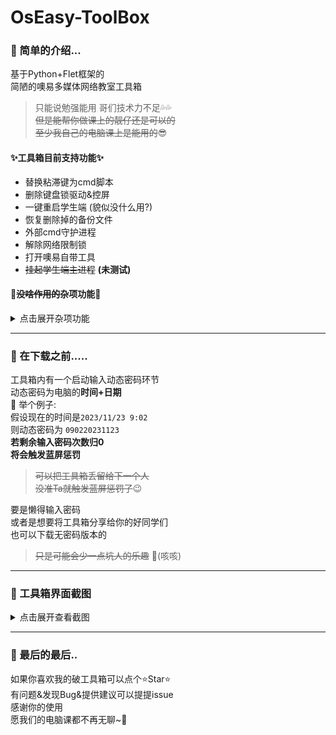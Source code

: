 # OsEasy-ToolBox

### 🚀 简单的介绍...

基于Python+Flet框架的   
简陋的噢易多媒体网络教室工具箱  

> 只能说勉强能用 哥们技术力不足💦💦   
> ~~但是能帮你做课上的靓仔还是可以的~~   
> ~~至少我自己的电脑课上是能用的~~😎

#### ✨工具箱目前支持功能✨
- 替换粘滞键为cmd脚本
- 删除键盘锁驱动&控屏
- 一键重启学生端 (貌似没什么用?)
- 恢复删除掉的备份文件
- 外部cmd守护进程
- 解除网络限制锁
- 打开噢易自带工具
- ~~挂起学生端主进程~~ **(未测试)**
#### 💫~~没啥作用的~~杂项功能💫
<details>
<summary>点击展开杂项功能</summary>
  - 亮色/暗色主题切换
  - 加载外部一言
  - 自定义显示字体
  - 更换自定义背景图片
  - 背景图片调整透明度
  
  想要定制自己的的一言?   
[点我查看外部一言格式说明!](https://github.com/ZiHaoSaMa66/OsEasy-ToolBox/blob/main/外部一言格式说明.md)
</details>

-----

### 🤔 在下载之前.....
工具箱内有一个启动输入动态密码环节   
动态密码为电脑的**时间+日期**   
🌰 举个例子:   
假设现在的时间是``2023/11/23 9:02``  
则动态密码为 ``090220231123``    
**若剩余输入密码次数归0**   
**将会触发蓝屏惩罚**   
> ~~可以把工具箱丢留给下一个人~~  
> ~~没准Ta就触发蓝屏惩罚了~~😉   

要是懒得输入密码  
或者是想要将工具箱分享给你的好同学们   
也可以下载无密码版本的  
> ~~只是可能会少一点坑人的乐趣~~ 🤫(咳咳)   

----

### 👀 工具箱界面截图   
<details>
<summary>点击展开查看截图</summary>

![sct 2023-11-25 003334](https://github.com/ZiHaoSaMa66/OsEasy-ToolBox/assets/134737096/3ad224fc-d03d-412b-8d85-857ba2ae1ea9)

![sct 2023-11-25 003356](https://github.com/ZiHaoSaMa66/OsEasy-ToolBox/assets/134737096/91ce0f55-e230-4c86-aefc-ce7d5bb76c60)
</details>

----

### 🌈 最后的最后..
如果你喜欢我的破工具箱可以点个⭐Star⭐   
有问题&发现Bug&提供建议可以提提issue   
感谢你的使用   
愿我们的电脑课都不再无聊~🥳   




